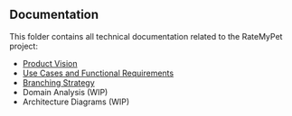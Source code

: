 ## Documentation

This folder contains all technical documentation related to the RateMyPet project:

- [Product Vision](./product-vision.md)
- [Use Cases and Functional Requirements](./requirements/)
- [Branching Strategy](./branching-strategy.md)
- Domain Analysis (WIP)
- Architecture Diagrams (WIP)